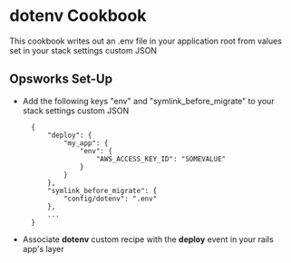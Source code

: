 dotenv Cookbook
===============

This cookbook writes out an .env file in your application root from values
set in your stack settings custom JSON

Opsworks Set-Up
---------------

* Add the following keys "env" and 
"symlink_before_migrate" to your stack settings custom JSON

	    {
        	"deploy": {
            	"my_app": {
                	"env": {
                    	"AWS_ACCESS_KEY_ID": "SOMEVALUE" 
                	}
            	}
        	},
        	"symlink_before_migrate": {
        		"config/dotenv": ".env"
        	},
        	...
    	}
    
* Associate **dotenv** custom recipe with the **deploy** event in your rails app's layer

